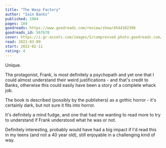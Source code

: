 ```yaml
---
title: "The Wasp Factory"
author: "Iain Banks"
published: 1984
pages: 184
goodreads: https://www.goodreads.com/review/show/4544102396
goodreads_id: 567678
cover: https://i.gr-assets.com/images/S/compressed.photo.goodreads.com/books/1434940562l/567678._SY475_.jpg
read: 2022-03-09
start: 2022-02-11
rating: 4
---
```


Unique.

The protagonist, Frank, is most definitely a psychopath and yet one that I could almost understand their weird justifications - and that's credit to Banks, otherwise this could easily have been a story of a complete whack job.

The book is described (possibly by the publishers) as a gothic horror - it's certainly dark, but not sure it fits into horror.

It's definitely a mind fudge, and one that had me wanting to read more to try to understand if Frank understood what he was or not.

Definitely interesting, probably would have had a big impact if I'd read this in my teens (and not a 40 year old), still enjoyable in a challenging kind of way.
